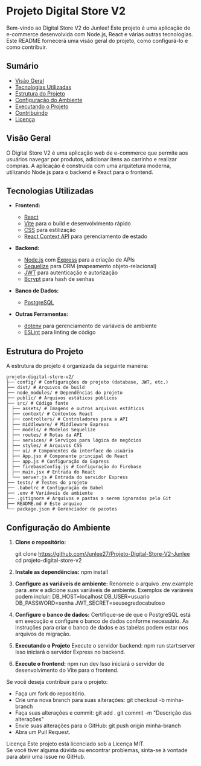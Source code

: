 # Projeto Digital Store V2
Bem-vindo ao Digital Store V2 do Junlee! Este projeto é uma aplicação de e-commerce desenvolvida com Node.js, React e várias outras tecnologias. Este README fornecerá uma visão geral do projeto, como configurá-lo e como contribuir.

## Sumário
- [Visão Geral](#visão-geral)
- [Tecnologias Utilizadas](#tecnologias-utilizadas)
- [Estrutura do Projeto](#estrutura-do-projeto)
- [Configuração do Ambiente](#configuração-do-ambiente)
- [Executando o Projeto](#executando-o-projeto)
- [Contribuindo](#contribuindo)
- [Licença](#licença)

## Visão Geral
O Digital Store V2 é uma aplicação web de e-commerce que permite aos usuários navegar por produtos, adicionar itens ao carrinho e realizar compras. A aplicação é construída com uma arquitetura moderna, utilizando Node.js para o backend e React para o frontend.

## Tecnologias Utilizadas
- **Frontend:**
  - [React](https://reactjs.org/)
  - [Vite](https://vitejs.dev/) para o build e desenvolvimento rápido
  - [CSS](https://www.w3.org/Style/CSS/) para estilização
  - [React Context API](https://reactjs.org/docs/context.html) para gerenciamento de estado

- **Backend:**
  - [Node.js](https://nodejs.org/) com [Express](https://expressjs.com/) para a criação de APIs
  - [Sequelize](https://sequelize.org/) para ORM (mapeamento objeto-relacional)
  - [JWT](https://jwt.io/) para autenticação e autorização
  - [Bcrypt](https://www.npmjs.com/package/bcrypt) para hash de senhas

- **Banco de Dados:**
  - [PostgreSQL](https://www.postgresql.org/)

- **Outras Ferramentas:**
  - [dotenv](https://www.npmjs.com/package/dotenv) para gerenciamento de variáveis de ambiente
  - [ESLint](https://eslint.org/) para linting de código

## Estrutura do Projeto
A estrutura do projeto é organizada da seguinte maneira:
```
projeto-digital-store-v2/
├── config/ # Configurações do projeto (database, JWT, etc.)
├── dist/ # Arquivos de build
├── node_modules/ # Dependências do projeto
├── public/ # Arquivos estáticos públicos
├── src/ # Código fonte
│ ├── assets/ # Imagens e outros arquivos estáticos
│ ├── context/ # Contextos React
│ ├── controllers/ # Controladores para a API
│ ├── middleware/ # Middleware Express
│ ├── models/ # Modelos Sequelize
│ ├── routes/ # Rotas da API
│ ├── services/ # Serviços para lógica de negócios
│ ├── styles/ # Arquivos CSS
│ ├── ui/ # Componentes da interface do usuário
│ ├── App.jsx # Componente principal do React
│ ├── app.js # Configuração do Express
│ ├── firebaseConfig.js # Configuração do Firebase
│ ├── main.jsx # Entrada do React
│ └── server.js # Entrada do servidor Express
├── tests/ # Testes do projeto
├── .babelrc # Configuração do Babel
├── .env # Variáveis de ambiente
├── .gitignore # Arquivos e pastas a serem ignorados pelo Git
├── README.md # Este arquivo
└── package.json # Gerenciador de pacotes
```
## Configuração do Ambiente
1. **Clone o repositório:**

   git clone https://github.com/Junlee27/Projeto-Digital-Store-V2-Junlee
   cd projeto-digital-store-v2

2. **Instale as dependências:**
    npm install

3. **Configure as variáveis de ambiente:**
Renomeie o arquivo .env.example para .env e adicione suas variáveis de ambiente. Exemplos de variáveis podem incluir:
DB_HOST=localhost
DB_USER=usuario
DB_PASSWORD=senha
JWT_SECRET=seusegredocabuloso

4. **Configure o banco de dados:**
Certifique-se de que o PostgreSQL está em execução e configure o banco de dados conforme necessário. As instruções para criar o banco de dados e as tabelas podem estar nos arquivos de migração.

5. **Executando o Projeto**
Execute o servidor backend:
npm run start:server
Isso iniciará o servidor Express no backend.

6. **Execute o frontend:**
npm run dev
Isso iniciará o servidor de desenvolvimento do Vite para o frontend.

Se você deseja contribuir para o projeto:
- Faça um fork do repositório.
- Crie uma nova branch para suas alterações:
    git checkout -b minha-branch
- Faça suas alterações e commit:
    git add .
    git commit -m "Descrição das alterações"
- Envie suas alterações para o GitHub:
    git push origin minha-branch
- Abra um Pull Request.

Licença
Este projeto está licenciado sob a Licença MIT.   
Se você tiver alguma dúvida ou encontrar problemas, sinta-se à vontade para abrir uma issue no GitHub.

